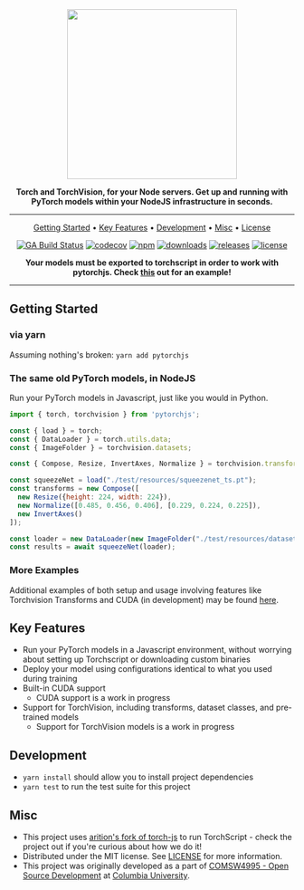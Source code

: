 <div align="center">

<img src="https://raw.githubusercontent.com/raghavmecheri/pytorchjs/master/assets/img/ptjs.png" width="300px">


**Torch and TorchVision, for your Node servers.
Get up and running with PyTorch models within your NodeJS infrastructure in seconds.**

---

<p align="center">
  <a href="#getting-started">Getting Started</a> •
  <a href="#key-features">Key Features</a> •
  <a href="#development">Development</a> •
  <a href="#misc">Misc</a> •
  <a href="#license">License</a>
</p>

[![GA Build Status](https://img.shields.io/github/workflow/status/raghavmecheri/pytorchjs/Push%20CICD?style=for-the-badge)](https://github.com/raghavmecheri/pytorchjs/actions)
[![codecov](https://img.shields.io/codecov/c/github/raghavmecheri/pytorchjs?style=for-the-badge)](https://img.shields.io/codecov/c/github/raghavmecheri/pytorchjs?style=for-the-badge)
[![npm](https://img.shields.io/npm/v/pytorchjs?style=for-the-badge)](https://www.npmjs.com/package/pytorchjs)
[![downloads](https://img.shields.io/npm/dm/pytorchjs?style=for-the-badge)](https://img.shields.io/npm/dm/pytorchjs?style=for-the-badge)
[![releases](https://img.shields.io/github/v/release/raghavmecheri/pytorchjs?sort=semver&style=for-the-badge)](https://img.shields.io/github/v/release/raghavmecheri/pytorchjs?sort=semver&style=for-the-badge)
[![license](https://img.shields.io/github/license/raghavmecheri/pytorchjs?style=for-the-badge)](https://github.com/raghavmecheri/pytorchjs/blob/master/LICENSE)

**Your models must be exported to torchscript in order to work with pytorchjs. Check [this](https://github.com/raghavmecheri/pytorchjs/blob/master/examples/Exporting/Exporting.md) out for an example!**

</div>

---

## Getting Started
### via yarn
Assuming nothing's broken: `yarn add pytorchjs`

### The same old PyTorch models, in NodeJS
Run your PyTorch models in Javascript, just like you would in Python.
```js
import { torch, torchvision } from 'pytorchjs';

const { load } = torch;
const { DataLoader } = torch.utils.data;
const { ImageFolder } = torchvision.datasets;

const { Compose, Resize, InvertAxes, Normalize } = torchvision.transforms;

const squeezeNet = load("./test/resources/squeezenet_ts.pt");
const transforms = new Compose([
  new Resize({height: 224, width: 224}),
  new Normalize([0.485, 0.456, 0.406], [0.229, 0.224, 0.225]),
  new InvertAxes()
]);

const loader = new DataLoader(new ImageFolder("./test/resources/dataset"), 1, transforms);
const results = await squeezeNet(loader);
```

### More Examples
Additional examples of both setup and usage involving features like Torchvision Transforms and CUDA (in development) may be found [here](https://github.com/raghavmecheri/pytorchjs/tree/master/examples/Usage).

## Key Features
* Run your PyTorch models in a Javascript environment, without worrying about setting up Torchscript or downloading custom binaries
* Deploy your model using configurations identical to what you used during training
* Built-in CUDA support
	* CUDA support is a work in progress
* Support for TorchVision, including transforms, dataset classes, and pre-trained models
	* Support for TorchVision models is a work in progress

## Development
 * ```yarn install``` should allow you to install project dependencies
 * ```yarn test``` to run the test suite for this project

## Misc
* This project uses [arition's fork of torch-js](https://github.com/arition/torch-js) to run TorchScript - check the project out if you're curious about how we do it!
* Distributed under the MIT license. See [LICENSE](./LICENSE) for more information.
* This project was originally developed as a part of [COMSW4995 - Open Source Development](http://www.cs.columbia.edu/~paine/4995/) at [Columbia University](https://www.columbia.edu/).

